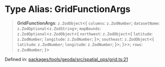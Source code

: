 # Type Alias: GridFunctionArgs

> **GridFunctionArgs**: `z.ZodObject`\<\{ `columns`: `z.ZodNumber`; `datasetName`: `z.ZodOptional`\<`z.ZodString`\>; `mapBounds`: `z.ZodOptional`\<`z.ZodObject`\<\{ `northwest`: `z.ZodObject`\<\{ `latitude`: `z.ZodNumber`; `longitude`: `z.ZodNumber`; \}\>; `southeast`: `z.ZodObject`\<\{ `latitude`: `z.ZodNumber`; `longitude`: `z.ZodNumber`; \}\>; \}\>\>; `rows`: `z.ZodNumber`; \}\>

Defined in: [packages/tools/geoda/src/spatial\_ops/grid.ts:21](https://github.com/GeoDaCenter/openassistant/blob/0f7bf760e453a1735df9463dc799b04ee2f630fd/packages/tools/geoda/src/spatial_ops/grid.ts#L21)
